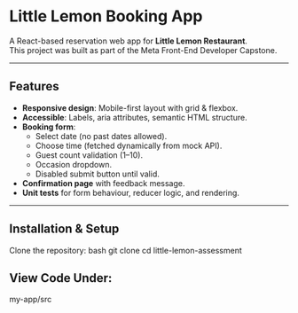 # Little Lemon Booking App

A React-based reservation web app for **Little Lemon Restaurant**.  
This project was built as part of the Meta Front-End Developer Capstone.

---

## Features
- **Responsive design**: Mobile-first layout with grid & flexbox.  
- **Accessible**: Labels, aria attributes, semantic HTML structure.  
- **Booking form**:
  - Select date (no past dates allowed).
  - Choose time (fetched dynamically from mock API).
  - Guest count validation (1–10).
  - Occasion dropdown.
  - Disabled submit button until valid.
- **Confirmation page** with feedback message.
- **Unit tests** for form behaviour, reducer logic, and rendering.

---

## Installation & Setup

Clone the repository:
bash
git clone <your-repo-url>
cd little-lemon-assessment

## View Code Under:
my-app/src
